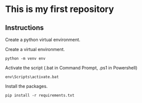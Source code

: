 # This is my first repository

## Instructions
Create a python virtual environment.

Create a virtual environment.

`python -m venv env`

Activate the script (.bat in Command Prompt, .ps1 in Powershell)

`env\Scripts\activate.bat`

Install the packages.

`pip install -r requirements.txt`